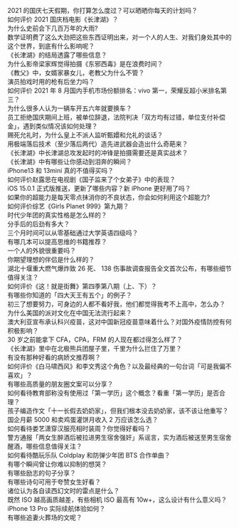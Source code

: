 2021 的国庆七天假期，你打算怎么度过？可以晒晒你每天的计划吗？  
如何评价 2021 国庆档电影《长津湖》？  
为什么史前会下几百万年的大雨?  
数学证明费了这么大劲把这些东西证明出来，对一个人的人生、对我们身处其中的这个世界，到底有什么影响呢？  
《长津湖》的结局透露了哪些信息？  
为什么影帝梁家辉觉得拍摄《东邪西毒》是在浪费时间？  
《教父》中，女婿家暴女儿，老教父为什么不管？  
演员拍戏时用的枪有后坐力吗？  
如何评价 2021 年 8 月国内手机市场份额排名：vivo 第一，荣耀反超小米排名第三？  
为什么很多人认为一辆车开五六年就要换车？  
员工拒绝国庆期间上班，被单位辞退，法院判决「双方均有过错，单位支付补偿金」，遇到类似情况该如何处理？  
赐死允礼时，为什么皇上不派人监听甄嬛和允礼的谈话？  
用极端落后技术（至少落后两代）造先进武器会造出什么奇葩来？  
《长津湖》中长津湖总攻发起时的冲锋是拍摄需要还是真实战术？  
《长津湖》中有哪些让你感动到泪奔的瞬间？  
iPhone13 和 13mini 真的不值得买吗？  
如何评价赵露思在电视剧《国子监来了个女弟子》中的表现？  
iOS 15.0.1 正式版推送，更新了哪些内容？新 iPhone 更好用了吗？  
如果你的超能力是每天零点抹消你的不良状态，你会如何利用这个超能力?  
如何评价综艺《Girls Planet 999》第九期？  
时代少年团的真实性格是怎么样的？  
分手后的后劲有多大？  
三个月时间可以从零基础通过大学英语四级吗？  
有哪几本可以提高思维的书籍推荐？  
一个人的外貌很重要吗？  
你期望理想的伴侣是什么样的？  
湖北十堰重大燃气爆炸致 26 死、 138 伤事故调查报告全文首次公布，有哪些细节值得关注？  
如何评价《这！就是街舞》第四季第八期（上、下）？  
有哪些你知道的「四大天王有五个」的例子？  
初三了想要努力，可身边的人都不看好我，他们都觉得我考不上高中，怎么办？  
为什么美国的派对文化在中国无法流行起来？  
澳大利亚宣布承认科兴疫苗，这对中国新冠疫苗意味着什么？对国外疫情防控有何积极影响？  
30 岁之前能拿下 CFA，CPA，FRM 的人现在都过得怎么样了？  
《长津湖》里中在北极熊兵团屋子里，千里为什么拦住了万里？  
有没有那种好看的病娇文推荐啊？  
如何评价《白马啸西风》和李文秀这个角色？以及最经典的一句台词「可是我偏不喜欢」？  
有哪些高质量的朋友圈文案可以分享？  
如何看待教育部称没有使用过「第一学历」这个概念？看重「第一学历」是否合理？  
孩子编造作文「十一长假去奶奶家」，但我们根本没去奶奶家，该不该让他重写？  
国企月薪  5000 和卖鸡蛋灌饼月收入 2 万应该怎么选？  
如何看待娄艺潇穿汉服亮相时装周？你觉得好看吗？  
警方通报「两女生醉酒后被拉进男生宿舍强奸」系谣言，实为酒后被送至男生宿舍醒酒，哪些信息值得关注？  
如何看待酷玩乐队 Coldplay 和防弹少年团 BTS 合作单曲？  
有哪个瞬间曾让你难以抑制的想哭？  
有哪些励志的句子分享？  
有哪些诗句可用于夸赞女生好看？  
诸位认为各自读西幻文时的雷点是什么？  
既然 ISO 越高画质越差，有些相机 ISO 最高有 10w+，这么设计有什么意义吗？  
iPhone 13 Pro 实际续航体验如何？  
有哪些追妻火葬场的文呢？  

